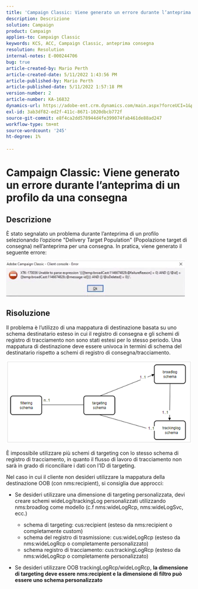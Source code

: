 ```yaml
---
title: 'Campaign Classic: Viene generato un errore durante l’anteprima di un profilo da una consegna"'
description: Descrizione
solution: Campaign
product: Campaign
applies-to: Campaign Classic
keywords: KCS, ACC, Campaign Classic, anteprima consegna
resolution: Resolution
internal-notes: E-000244706
bug: true
article-created-by: Mario Perth
article-created-date: 5/11/2022 1:43:56 PM
article-published-by: Mario Perth
article-published-date: 5/11/2022 1:57:18 PM
version-number: 2
article-number: KA-16832
dynamics-url: https://adobe-ent.crm.dynamics.com/main.aspx?forceUCI=1&pagetype=entityrecord&etn=knowledgearticle&id=ccaebf62-30d1-ec11-a7b5-0022480a8d10
exl-id: 3ab3df82-ed2f-411c-8671-1020dbcb772f
source-git-commit: e8f4ca2dd578944d4fe399074fab461de88ad247
workflow-type: tm+mt
source-wordcount: '245'
ht-degree: 1%

---
```


# Campaign Classic: Viene generato un errore durante l’anteprima di un profilo da una consegna

## Descrizione


È stato segnalato un problema durante l’anteprima di un profilo selezionando l’opzione &quot;Delivery Target Population&quot; (Popolazione target di consegna) nell’anteprima per una consegna. In pratica, viene generato il seguente errore:

![](assets/___ceaebf62-30d1-ec11-a7b5-0022480a8d10___.jpeg)




## Risoluzione


Il problema è l’utilizzo di una mappatura di destinazione basata su uno schema destinatario esteso in cui il registro di consegna e gli schemi di registro di tracciamento non sono stati estesi per lo stesso periodo. Una mappatura di destinazione deve essere univoca in termini di schema del destinatario rispetto a schemi di registro di consegna/tracciamento.

![](assets/3ec555a6-30d1-ec11-a7b5-0022480a8d10.png)

È impossibile utilizzare più schemi di targeting con lo stesso schema di registro di tracciamento, in quanto il flusso di lavoro di tracciamento non sarà in grado di riconciliare i dati con l’ID di targeting.

Nel caso in cui il cliente non desideri utilizzare la mappatura della destinazione OOB (con nms:recipient), si consiglia due approcci:

- Se desideri utilizzare una dimensione di targeting personalizzata, devi creare schemi wideLog/trackingLog personalizzati utilizzando nms:broadlog come modello (c.f nms:wideLogRcp, nms:wideLogSvc, ecc.)

   - schema di targeting: cus:recipient (esteso da nms:recipient o completamente custom)
   - schema del registro di trasmissione: cus:wideLogRcp (esteso da nms:wideLogRcp o completamente personalizzato)
   - schema registro di tracciamento: cus:trackingLogRcp (esteso da nms:wideLogRcp o completamente personalizzato)
- Se desideri utilizzare OOB trackingLogRcp/wideLogRcp, <b>la dimensione di targeting deve essere nms:recipient e la dimensione di filtro può essere uno schema personalizzato</b>
